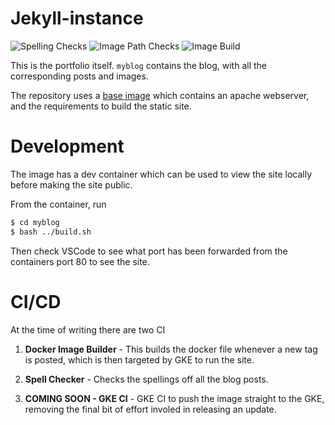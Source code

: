 # Jekyll-instance
![Spelling Checks](https://github.com/maxherbs/jekyll-instance/actions/workflows/spell-checker.yml/badge.svg)
![Image Path Checks](https://github.com/maxherbs/jekyll-instance/actions/workflows/check-images.yml/badge.svg)
![Image Build](https://github.com/maxherbs/jekyll-instance/actions/workflows/build-img.yml/badge.svg)

This is the portfolio itself. `myblog` contains the blog, with all the corresponding posts and images.

The repository uses a [base image](https://github.com/maxherbs/jekyll-base) which contains an apache webserver, and the requirements to build the static site.


# Development
The image has a dev container which can be used to view the site locally before making the site public.

From the container, run 

```bash 
$ cd myblog
$ bash ../build.sh
```

Then check VSCode to see what port has been forwarded from the containers port 80 to see the site.


# CI/CD
At the time of writing there are two CI

1. **Docker Image Builder** - This builds the docker file whenever a new tag is posted, which is then targeted by GKE to run the site.

2. **Spell Checker** - Checks the spellings off all the blog posts.

3. **COMING SOON - GKE CI** - GKE CI to push the image straight to the GKE, removing the final bit of effort involed in releasing an update.